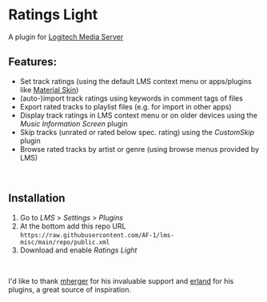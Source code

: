Ratings Light
====

A plugin for [Logitech Media Server](https://github.com/Logitech/slimserver)<br>

## Features:

* Set track ratings (using the default LMS context menu or apps/plugins like [Material Skin](https://github.com/CDrummond/lms-material))
* (auto-)import track ratings using keywords in comment tags of files
* Export rated tracks to playlist files (e.g. for import in other apps)
* Display track ratings in LMS context menu or on older devices using the *Music Information Screen* plugin
* Skip tracks (unrated or rated below spec. rating) using the *CustomSkip* plugin
* Browse rated tracks by artist or genre (using browse menus provided by LMS)
<br>

## Installation

1. Go to *LMS* > *Settings* > *Plugins*
2. At the bottom add this repo URL `https://raw.githubusercontent.com/AF-1/lms-misc/main/repo/public.xml`
3. Download and enable *Ratings  Light*
<br>


I'd like to thank [mherger](https://github.com/mherger) for his invaluable support and [erland](https://github.com/erland) for his plugins, a great source of inspiration.